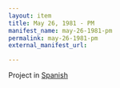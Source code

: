 ```yaml
---
layout: item
title: May 26, 1981 - PM
manifest_name: may-26-1981-pm
permalink: may-26-1981-pm
external_manifest_url: 

---
```

<!-- Add an essay or interpretive material below this line,
using HTML or markdown.  Do not modify this file above this line -->
Project in <a href="https://lgsump.github.io/radio-venceremos-espanol/26-de-mayo-1981-pm">Spanish</a>
<br>
